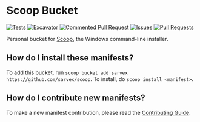 # Scoop Bucket

<!-- Uncomment the following line after replacing placeholders -->
[![Tests](https://github.com/sarvex/scoop/actions/workflows/ci.yml/badge.svg)](https://github.com/sarvex/scoop/actions/workflows/ci.yml) [![Excavator](https://github.com/sarvex/scoop/actions/workflows/excavator.yml/badge.svg)](https://github.com/sarvex/scoop/actions/workflows/excavator.yml) [![Commented Pull Request](https://github.com/sarvex/scoop/actions/workflows/issue_comment.yml/badge.svg)](https://github.com/sarvex/scoop/actions/workflows/issue_comment.yml) [![Issues](https://github.com/sarvex/scoop/actions/workflows/issues.yml/badge.svg)](https://github.com/sarvex/scoop/actions/workflows/issues.yml) [![Pull Requests](https://github.com/sarvex/scoop/actions/workflows/pull_request.yml/badge.svg)](https://github.com/sarvex/scoop/actions/workflows/pull_request.yml)

Personal bucket for [Scoop](https://scoop.sh), the Windows command-line installer.

How do I install these manifests?
---------------------------------

To add this bucket, run `scoop bucket add sarvex https://github.com/sarvex/scoop`. To install, do `scoop install <manifest>`.

How do I contribute new manifests?
----------------------------------

To make a new manifest contribution, please read the [Contributing Guide](https://github.com/ScoopInstaller/.github/blob/main/.github/CONTRIBUTING.md).
